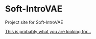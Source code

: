 # Soft-IntroVAE
Project site for Soft-IntroVAE


[This is probably what you are looking for...](https://github.com/taldatech/soft-intro-vae-pytorch)